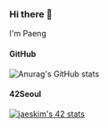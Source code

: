 ### Hi there 👋

I'm Paeng 


<!--
**GeonWooPaeng/GeonWooPaeng** is a ✨ _special_ ✨ repository because its `README.md` (this file) appears on your GitHub profile.

Here are some ideas to get you started:

- 🔭 I’m currently working on ...
- 🌱 I’m currently learning ...
- 👯 I’m looking to collaborate on ...
- 🤔 I’m looking for help with ...
- 💬 Ask me about ...
- 📫 How to reach me: ...
- 😄 Pronouns: ...
- ⚡ Fun fact: ...
-->
#### GitHub
![Anurag's GitHub stats](https://github-readme-stats.vercel.app/api?username=GeonWooPaeng&show_icons=true&theme=radical)


#### 42Seoul
 [![jaeskim's 42 stats](https://badge42.herokuapp.com/api/stats/gpaeng)](https://github.com/JaeSeoKim/badge42)
